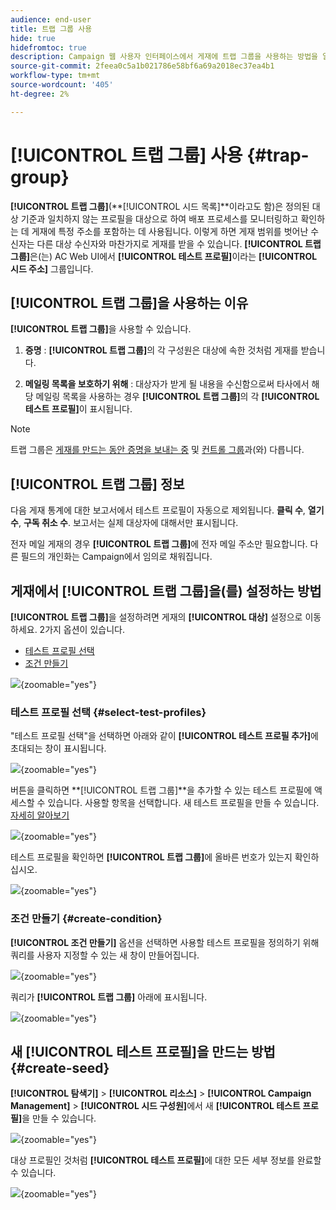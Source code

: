 ```yaml
---
audience: end-user
title: 트랩 그룹 사용
hide: true
hidefromtoc: true
description: Campaign 웹 사용자 인터페이스에서 게재에 트랩 그룹을 사용하는 방법을 알아봅니다
source-git-commit: 2feea0c5a1b021786e58bf6a69a2018ec37ea4b1
workflow-type: tm+mt
source-wordcount: '405'
ht-degree: 2%

---
```


# **[!UICONTROL 트랩 그룹]** 사용 {#trap-group}

**[!UICONTROL 트랩 그룹]**(**[!UICONTROL 시드 목록]**이라고도 함)은 정의된 대상 기준과 일치하지 않는 프로필을 대상으로 하여 배포 프로세스를 모니터링하고 확인하는 데 게재에 특정 주소를 포함하는 데 사용됩니다. 이렇게 하면 게재 범위를 벗어난 수신자는 다른 대상 수신자와 마찬가지로 게재를 받을 수 있습니다.
**[!UICONTROL 트랩 그룹]**&#x200B;은(는) AC Web UI에서 **[!UICONTROL 테스트 프로필]**&#x200B;이라는 **[!UICONTROL 시드 주소]** 그룹입니다.

## **[!UICONTROL 트랩 그룹]**&#x200B;을 사용하는 이유

**[!UICONTROL 트랩 그룹]**&#x200B;을 사용할 수 있습니다.

1. **증명** : **[!UICONTROL 트랩 그룹]**&#x200B;의 각 구성원은 대상에 속한 것처럼 게재를 받습니다.


1. **메일링 목록을 보호하기 위해** : 대상자가 받게 될 내용을 수신함으로써 타사에서 해당 메일링 목록을 사용하는 경우 **[!UICONTROL 트랩 그룹]**&#x200B;의 각 **[!UICONTROL 테스트 프로필]**&#x200B;이 표시됩니다.

>[!NOTE]
>
>트랩 그룹은 [게재를 만드는 동안 증명을 보내는 중](../email/create-email.md#preview-test) 및 [컨트롤 그룹](control-group.md)과(와) 다릅니다.


## **[!UICONTROL 트랩 그룹]** 정보

다음 게재 통계에 대한 보고서에서 테스트 프로필이 자동으로 제외됩니다. **클릭 수**, **열기 수**, **구독 취소 수**. 보고서는 실제 대상자에 대해서만 표시됩니다.

전자 메일 게재의 경우 **[!UICONTROL 트랩 그룹]**&#x200B;에 전자 메일 주소만 필요합니다. 다른 필드의 개인화는 Campaign에서 임의로 채워집니다.

## 게재에서 **[!UICONTROL 트랩 그룹]**&#x200B;을(를) 설정하는 방법

**[!UICONTROL 트랩 그룹]**&#x200B;을 설정하려면 게재의 **[!UICONTROL 대상]** 설정으로 이동하세요. 2가지 옵션이 있습니다.
- [테스트 프로필 선택](#select-test-profile)
- [조건 만들기](#create-condition)

![](assets/trap-group.png){zoomable="yes"}

### 테스트 프로필 선택 {#select-test-profiles}

&quot;테스트 프로필 선택&quot;을 선택하면 아래와 같이 **[!UICONTROL 테스트 프로필 추가]**&#x200B;에 초대되는 창이 표시됩니다.

![](assets/trap-no-test-profile.png){zoomable="yes"}

버튼을 클릭하면 **[!UICONTROL 트랩 그룹]**을 추가할 수 있는 테스트 프로필에 액세스할 수 있습니다. 사용할 항목을 선택합니다.
새 테스트 프로필을 만들 수 있습니다. [자세히 알아보기](#create-seed)

![](assets/trap-select-test-profiles.png){zoomable="yes"}

테스트 프로필을 확인하면 **[!UICONTROL 트랩 그룹]**&#x200B;에 올바른 번호가 있는지 확인하십시오.

![](assets/trap-check.png){zoomable="yes"}

### 조건 만들기 {#create-condition}

**[!UICONTROL 조건 만들기]** 옵션을 선택하면 사용할 테스트 프로필을 정의하기 위해 쿼리를 사용자 지정할 수 있는 새 창이 만들어집니다.

![](assets/trap-create-condition.png){zoomable="yes"}

쿼리가 **[!UICONTROL 트랩 그룹]** 아래에 표시됩니다.

![](assets/trap-custom.png){zoomable="yes"}

## 새 **[!UICONTROL 테스트 프로필]**&#x200B;을 만드는 방법 {#create-seed}

**[!UICONTROL 탐색기]** > **[!UICONTROL 리소스]** > **[!UICONTROL Campaign Management]** > **[!UICONTROL 시드 구성원]**&#x200B;에서 새 **[!UICONTROL 테스트 프로필]**&#x200B;을 만들 수 있습니다.

![](assets/trap-create.png){zoomable="yes"}

대상 프로필인 것처럼 **[!UICONTROL 테스트 프로필]**&#x200B;에 대한 모든 세부 정보를 완료할 수 있습니다.

![](assets/trap-create-contact.png){zoomable="yes"}